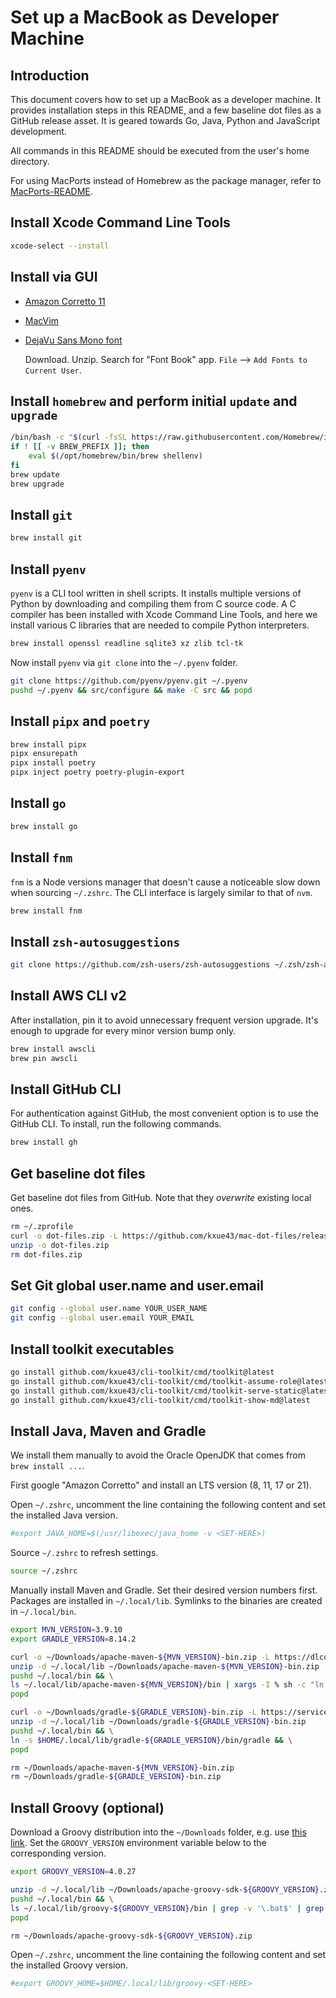 # Set up a MacBook as Developer Machine

## Introduction

This document covers how to set up a MacBook as a developer machine. It provides installation steps in this README,
and a few baseline dot files as a GitHub release asset. It is geared towards Go, Java, Python and JavaScript development.

All commands in this README should be executed from the user's home directory.

For using MacPorts instead of Homebrew as the package manager, refer to [MacPorts-README](./MacPorts-README.md).

## Install Xcode Command Line Tools

```bash
xcode-select --install
```

## Install via GUI

- [Amazon Corretto 11](https://docs.aws.amazon.com/corretto/latest/corretto-11-ug/downloads-list.html)

- [MacVim](https://macvim.org/)

- [DejaVu Sans Mono font](https://www.fontsquirrel.com/fonts/dejavu-sans-mono)

  Download. Unzip. Search for "Font Book" app. `File` --> `Add Fonts to Current User`.

## Install `homebrew` and perform initial `update` and `upgrade`

```bash
/bin/bash -c "$(curl -fsSL https://raw.githubusercontent.com/Homebrew/install/HEAD/install.sh)"
if ! [[ -v BREW_PREFIX ]]; then
    eval $(/opt/homebrew/bin/brew shellenv)
fi
brew update
brew upgrade
```

## Install `git`

```bash
brew install git
```

## Install `pyenv`

`pyenv` is a CLI tool written in shell scripts. It installs multiple versions of Python by downloading and
compiling them from C source code. A C compiler has been installed with Xcode Command Line Tools,
and here we install various C libraries that are needed to compile Python interpreters. 

```bash
brew install openssl readline sqlite3 xz zlib tcl-tk
```

Now install `pyenv` via `git clone` into the `~/.pyenv` folder.

```bash
git clone https://github.com/pyenv/pyenv.git ~/.pyenv
pushd ~/.pyenv && src/configure && make -C src && popd
```

## Install `pipx` and `poetry`

```bash
brew install pipx
pipx ensurepath
pipx install poetry
pipx inject poetry poetry-plugin-export
```

## Install `go`

```bash
brew install go
```

## Install `fnm`

`fnm` is a Node versions manager that doesn't cause a noticeable slow down when sourcing `~/.zshrc`.
The CLI interface is largely similar to that of `nvm`.

```bash
brew install fnm
```

## Install `zsh-autosuggestions`

```bash
git clone https://github.com/zsh-users/zsh-autosuggestions ~/.zsh/zsh-autosuggestions
```

## Install AWS CLI v2

After installation, pin it to avoid unnecessary frequent version upgrade. It's enough to upgrade for every minor
version bump only.

```bash
brew install awscli
brew pin awscli
```

## Install GitHub CLI

For authentication against GitHub, the most convenient option is to use the GitHub CLI. To install, run the
following commands.

```bash
brew install gh
```

## Get baseline dot files

Get baseline dot files from GitHub. Note that they _overwrite_ existing local ones.

```bash
rm ~/.zprofile
curl -o dot-files.zip -L https://github.com/kxue43/mac-dot-files/releases/latest/download/dot-files-brew.zip
unzip -o dot-files.zip
rm dot-files.zip
```

## Set Git global user.name and user.email

```bash
git config --global user.name YOUR_USER_NAME
git config --global user.email YOUR_EMAIL
```

## Install toolkit executables

```bash
go install github.com/kxue43/cli-toolkit/cmd/toolkit@latest
go install github.com/kxue43/cli-toolkit/cmd/toolkit-assume-role@latest
go install github.com/kxue43/cli-toolkit/cmd/toolkit-serve-static@latest
go install github.com/kxue43/cli-toolkit/cmd/toolkit-show-md@latest
```

## Install Java, Maven and Gradle

We install them manually to avoid the Oracle OpenJDK that comes from `brew install ...`.

First google "Amazon Corretto" and install an LTS version (8, 11, 17 or 21).

Open `~/.zshrc`, uncomment the line containing the following content and set the installed Java version.

```bash
#export JAVA_HOME=$(/usr/libexec/java_home -v <SET-HERE>)
```

Source `~/.zshrc` to refresh settings.

```bash
source ~/.zshrc
```

Manually install Maven and Gradle. Set their desired version numbers first.
Packages are installed in `~/.local/lib`. Symlinks to the binaries are created in `~/.local/bin`.

```bash
export MVN_VERSION=3.9.10
export GRADLE_VERSION=8.14.2

curl -o ~/Downloads/apache-maven-${MVN_VERSION}-bin.zip -L https://dlcdn.apache.org/maven/maven-3/${MVN_VERSION}/binaries/apache-maven-${MVN_VERSION}-bin.zip
unzip -d ~/.local/lib ~/Downloads/apache-maven-${MVN_VERSION}-bin.zip
pushd ~/.local/bin && \
ls ~/.local/lib/apache-maven-${MVN_VERSION}/bin | xargs -I % sh -c "ln -s $HOME/.local/lib/apache-maven-${MVN_VERSION}/bin/%" && \
popd

curl -o ~/Downloads/gradle-${GRADLE_VERSION}-bin.zip -L https://services.gradle.org/distributions/gradle-${GRADLE_VERSION}-bin.zip
unzip -d ~/.local/lib ~/Downloads/gradle-${GRADLE_VERSION}-bin.zip
pushd ~/.local/bin && \
ln -s $HOME/.local/lib/gradle-${GRADLE_VERSION}/bin/gradle && \
popd

rm ~/Downloads/apache-maven-${MVN_VERSION}-bin.zip 
rm ~/Downloads/gradle-${GRADLE_VERSION}-bin.zip
```

## Install Groovy (optional)

Download a Groovy distribution into the `~/Downloads` folder, e.g. use [this link](https://groovy.apache.org/download.html).
Set the `GROOVY_VERSION` environment variable below to the corresponding version.

```bash
export GROOVY_VERSION=4.0.27

unzip -d ~/.local/lib ~/Downloads/apache-groovy-sdk-${GROOVY_VERSION}.zip
pushd ~/.local/bin && \
ls ~/.local/lib/groovy-${GROOVY_VERSION}/bin | grep -v '\.bat$' | grep -v '\.ico$' | xargs -I % sh -c "ln -s $HOME/.local/lib/groovy-${GROOVY_VERSION}/bin/%" && \
popd

rm ~/Downloads/apache-groovy-sdk-${GROOVY_VERSION}.zip
```

Open `~/.zshrc`, uncomment the line containing the following content and set the installed Groovy version.

```bash
#export GROOVY_HOME=$HOME/.local/lib/groovy-<SET-HERE>
```
